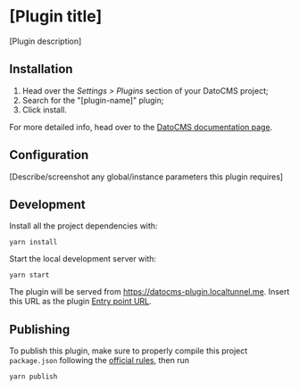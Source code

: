 # [Plugin title]

[Plugin description]

## Installation

1. Head over the *Settings > Plugins* section of your DatoCMS project;
2. Search for the "[plugin-name]" plugin;
3. Click install.

For more detailed info, head over to the [DatoCMS documentation page](https://www.datocms.com/docs/plugins/install/).

## Configuration

[Describe/screenshot any global/instance parameters this plugin requires]

## Development

Install all the project dependencies with:

```
yarn install
```

Start the local development server with:

```
yarn start
```

The plugin will be served from https://datocms-plugin.localtunnel.me. Insert this URL as the plugin [Entry point URL](https://www.datocms.com/docs/plugins/creating-a-new-plugin/).

## Publishing

To publish this plugin, make sure to properly compile this project `package.json` following the [official rules](https://www.datocms.com/docs/plugins/publishing/), then run

```
yarn publish
```

